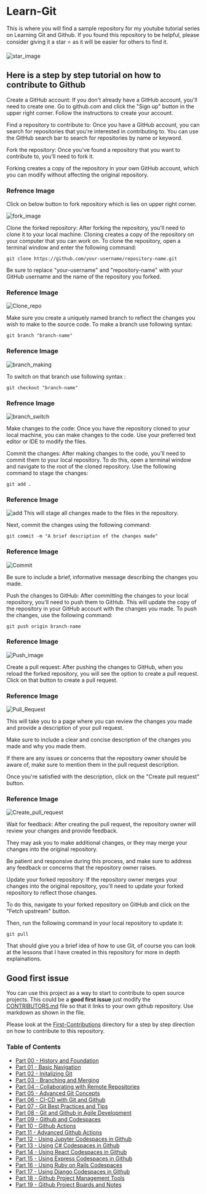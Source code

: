 # Learn-Git

This is where you will find a sample repository for my youtube tutorial series on Learning Git and Github.
If you found this repository to be helpful, please consider giving it a star ⭐ as it will be easier for others to find it.

![star_image](./images/Readme_images/star.png)

## Here is a step by step tutorial on how to contribute to Github

Create a GitHub account: If you don't already have a GitHub account, you'll need to create one. Go to github.com and click the "Sign up" button in the upper right corner. Follow the instructions to create your account.

Find a repository to contribute to: Once you have a GitHub account, you can search for repositories that you're interested in contributing to. You can use the GitHub search bar to search for repositories by name or keyword.

Fork the repository: Once you've found a repository that you want to contribute to, you'll need to fork it.

Forking creates a copy of the repository in your own GitHub account, which you can modify without affecting the original repository.

### Refrence Image

Click on below button to fork repository which is lies on upper right corner.

![fork_image](./images/Readme_images/fork.png)

Clone the forked repository: After forking the repository, you'll need to clone it to your local machine. Cloning creates a copy of the repository on your computer that you can work on. To clone the repository, open a terminal window and enter the following command:

```
git clone https://github.com/your-username/repository-name.git
```

Be sure to replace "your-username" and "repository-name" with your GitHub username and the name of the repository you forked.

### Reference Image

![Clone_repo](./images/Readme_images/Clone.png)

Make sure you create a uniquely named branch to reflect the changes you wish to make to the source code. To make a branch use following syntax:

```
git branch "branch-name"
```

### Reference Image

![branch_making](./images/Readme_images/Branch_making.png)

To switch on that branch use following syntax :

```
git checkout "branch-name"
```

### Refrence Image

![branch_switch](./images/Readme_images/branch_switch.png)

Make changes to the code: Once you have the repository cloned to your local machine, you can make changes to the code. Use your preferred text editor or IDE to modify the files.

Commit the changes: After making changes to the code, you'll need to commit them to your local repository. To do this, open a terminal window and navigate to the root of the cloned repository. Use the following command to stage the changes:

```
git add .
```

### Reference Image

![add](./images/Readme_images/add.png)
This will stage all changes made to the files in the repository.

Next, commit the changes using the following command:

```
git commit -m "A brief description of the changes made"
```

### Reference Image

![Commit](./images/Readme_images/commit.png)

Be sure to include a brief, informative message describing the changes you made.

Push the changes to GitHub: After committing the changes to your local repository, you'll need to push them to GitHub. This will update the copy of the repository in your GitHub account with the changes you made. To push the changes, use the following command:

```
git push origin branch-name

```

### Reference Image

![Push_image](./images/Readme_images/push.png)

Create a pull request: After pushing the changes to GitHub, when you reload the forked repository, you will see the option to create a pull request. Click on that button to create a pull request.

### Reference Image

![Pull_Request](./images/Readme_images/pull%20request.png)

This will take you to a page where you can review the changes you made and provide a description of your pull request.

Make sure to include a clear and concise description of the changes you made and why you made them.

If there are any issues or concerns that the repository owner should be aware of, make sure to mention them in the pull request description.

Once you're satisfied with the description, click on the "Create pull request" button.

### Reference Image

![Create_pull_request](./images/Readme_images/Create_pull_request.png)

Wait for feedback: After creating the pull request, the repository owner will review your changes and provide feedback.

They may ask you to make additional changes, or they may merge your changes into the original repository.

Be patient and responsive during this process, and make sure to address any feedback or concerns that the repository owner raises.

Update your forked repository: If the repository owner merges your changes into the original repository, you'll need to update your forked repository to reflect those changes.

To do this, navigate to your forked repository on GitHub and click on the "Fetch upstream" button.

Then, run the following command in your local repository to update it:

```
git pull
```

That should give you a brief idea of how to use Git, of course you can look at the lessons that I have created in this repository for more in depth explainations.

## Good first issue

You can use this project as a way to start to contribute to open source projects. This could be a **good first issue** just modify the [CONTRIBUTORS.md](https://github.com/rcallaby/Learn-Git/blob/main/CONTRIBUTORS.md) file so that it links to your own github repository. Use markdown as shown in the file.

Please look at the [First-Contributions](https://github.com/rcallaby/Learn-Git/tree/main/First-Contributions) directory for a step by step direction on how to contribute to this repository.

### Table of Contents

- [Part 00 - History and Foundation](https://github.com/rcallaby/Learn-Git/blob/main/Lessons/Part-00-History-and-Foundations/history-of-git.md)
- [Part 01 - Basic Navigation](https://github.com/rcallaby/Learn-Git/blob/main/Lessons/Part-01-Basic-Navigation/basic-navigation.md)
- [Part 02 - Initalizing Git](https://github.com/rcallaby/Learn-Git/blob/main/Lessons/Part-02-Initializing-Git/getting-started.md)
- [Part 03 - Branching and Merging](https://github.com/rcallaby/Learn-Git/blob/main/Lessons/Part-03-Branching-and-Merging/branching-and-merging.md)
- [Part 04 - Collaborating with Remote Repositories](https://github.com/rcallaby/Learn-Git/tree/main/Lessons/Part-04-Collaborating-with-Remote-Repositories/collaborating-with-remote-repos.md)
- [Part 05 - Advanced Git Concepts](https://github.com/rcallaby/Learn-Git/blob/main/Lessons/Part-05-Advanced-Git-Concepts/advanced-git.md)
- [Part 06 - CI-CD with Git and Github](https://github.com/rcallaby/Learn-Git/blob/main/Lessons/Part-06-CI-CD-with-Git-and-Github/ci-cd-git-github.md)
- [Part 07 - Git Best Practices and Tips](https://github.com/rcallaby/Learn-Git/blob/main/Lessons/Part-07-Git-Best-Practices-and-Tips/best-practices-tips.md)
- [Part 08 - Git and Github in Agile Development](https://github.com/rcallaby/Learn-Git/blob/main/Lessons/Part-08-Git-and-Github-in-Agile-Development/git-github-agile-dev.md)
- [Part 09 - Github and Codespaces](https://github.com/rcallaby/Learn-Git/blob/main/Lessons/Part-09-Github-and-Codespaces/github-codespaces.md)
- [Part 10 - Github Actions](https://github.com/rcallaby/Learn-Git/blob/main/Lessons/Part-10-Github-Actions/github-actions.md)
- [Part 11 - Advanced Github Actions](https://github.com/rcallaby/Learn-Git/blob/main/Lessons/Part-11-Advanced-Github-Actions/advanced-github-actions.md)
- [Part 12 - Using Jupyter Codespaces in Github](https://github.com/rcallaby/Learn-Git/blob/main/Lessons/Part-12-Using-Jupyter-Codespaces-in-Github/github-jupyter-codespace.md)
- [Part 13 - Using C# Codespaces in Github](https://github.com/rcallaby/Learn-Git/blob/main/Lessons/Part-13-Using%20Csharp-Codespaces-in-Github/github-Csharp-codespace.md)
- [Part 14 - Using React Codespaces in Github](https://github.com/rcallaby/Learn-Git/blob/main/Lessons/Part-14-Using-React-Codespaces-in-Github/github-react-codespace.md)
- [Part 15 - Using Express Codespaces in Github](https://github.com/rcallaby/Learn-Git/blob/main/Lessons/Part-15-Using-Express-Codespaces-in-Github/github-express-codespace.md)
- [Part 16 - Using Ruby on Rails Codespaces](https://github.com/rcallaby/Learn-Git/blob/main/Lessons/Part-16-Using-Ruby-on-Rails-Codespaces/github-rubyrails-codespace.md)
- [Part 17 - Using Django Codespaces in Github](https://github.com/rcallaby/Learn-Git/blob/main/Lessons/Part-17-Using%20Django%20Codespaces-in-Github/github-django-codespace.md)
- [Part 18 - Github Project Management Tools](https://github.com/rcallaby/Learn-Git/blob/main/Lessons/Part-18-Github-Project-Management-Tools/github-project-management-tools.md)
- [Part 19 - Github Project Boards and Notes](https://github.com/rcallaby/Learn-Git/blob/main/Lessons/Part-19-Github-Project-Boards-and-Notes/github-project-boards-and-notes.md)
